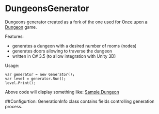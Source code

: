 # DungeonsGenerator
Dungeons generator created as a fork of the one used for [Once upon a Dungeon](https://store.steampowered.com/app/772090/Once_upon_a_Dungeon/) game.

Features:
- generates a dungeon with a desired number of rooms (nodes)
- generates doors allowing to traverse the dungeon 
- written in C# 3.5 (to allow integration with Unity 3D)

Usage:
```
var generator = new Generator();
var level = generator.Run();
level.Print();
```
Above code will display something like:
[Sample Dungeon](DungeonsConsoleRunner/samples/SampleDungeon.png)


##Configurtion:
GenerationInfo class contains fields controlling generation process.
